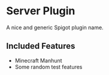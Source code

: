# Server Plugin

A nice and generic Spigot plugin name.

## Included Features

 - Minecraft Manhunt
 - Some random test features